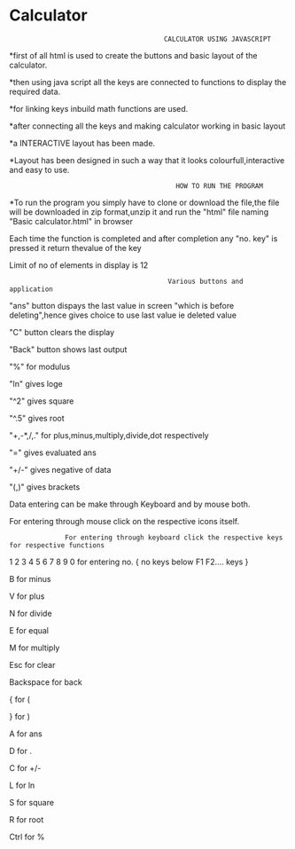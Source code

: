 # Calculator
                                           CALCULATOR USING JAVASCRIPT

*first of all html is used to create the buttons and basic layout of the calculator.

*then using java script all the keys are connected to functions to display the required data.

*for linking keys inbuild math functions are used.

*after connecting all the keys and making calculator working in basic layout

*a INTERACTIVE layout has been made.

*Layout has been designed in such a way that it looks colourfull,interactive and easy to use.
    
    
    
    
                                              HOW TO RUN THE PROGRAM

*To run the program you simply have to clone or download the file,the file will be downloaded in zip format,unzip it and run the "html" file naming "Basic calculator.html" in browser

Each time the function is completed and after completion any "no. key" is pressed it return thevalue of the key

Limit of no of elements in display is 12

                                            Various buttons and application
                                             
"ans" button dispays the last value in screen "which is before deleting",hence gives choice to use last value ie deleted value

"C" button clears the display

"Back" button shows last output

"%" for modulus

"ln" gives loge

"^2" gives square

"^.5" gives root

"+,-*,/,."  for plus,minus,multiply,divide,dot respectively

"=" gives evaluated ans

"+/-" gives negative of data

"(,)" gives brackets

Data entering can be make through Keyboard and by mouse both.

For entering through mouse click on the respective icons itself.

                  For entering through keyboard click the respective keys for respective functions

1 2 3 4 5 6 7 8 9 0 for entering no.   { no keys below F1 F2.... keys  }

B               for minus

V               for plus

N               for divide

E               for equal     

M               for multiply                   

Esc             for clear                               

Backspace       for back

{               for (

}               for )

A               for ans

D               for .

C               for +/-

L               for ln

S               for square

R               for root

Ctrl            for %

